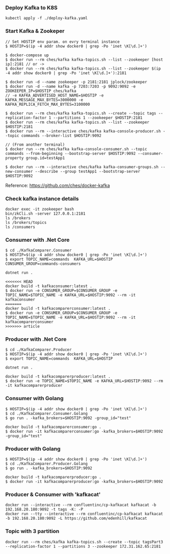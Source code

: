 ### Deploy Kafka to K8S
`kubectl apply -f ./deploy-kafka.yaml`


### Start Kafka & Zookeper
  
```
// Set HOSTIP env param. on evry terminal instance 
$ HOSTIP=$(ip -4 addr show docker0 | grep -Po 'inet \K[\d.]+')

$ docker-compose up
$ docker run --rm ches/kafka kafka-topics.sh --list --zookeeper [host ip]:2181 // or -> 
$ docker run --rm ches/kafka kafka-topics.sh --list --zookeeper $(ip -4 addr show docker0 | grep -Po 'inet \K[\d.]+'):2181
```
  
```
$ docker run -d --name zookeeper -p 2181:2181 jplock/zookeeper
$ docker run -d --name kafka -p 7203:7203 -p 9092:9092 -e ZOOKEEPER_IP=$HOSTIP ches/kafka
// -e KAFKA_ADVERTISED_HOST_NAME=$HOSTIP -e KAFKA_MESSAGE_MAX_BYTES=3000000 -e KAFKA_REPLICA_FETCH_MAX_BYTES=3100000 
```

```
$ docker run --rm ches/kafka kafka-topics.sh --create --topic tags --replication-factor 1 --partitions 1 --zookeeper $HOSTIP:2181
$ docker run --rm ches/kafka kafka-topics.sh --list --zookeeper $HOSTIP:2181
$ docker run --rm --interactive ches/kafka kafka-console-producer.sh --topic commands --broker-list $HOSTIP:9092

// (From another terminal)  
$ docker run --rm ches/kafka kafka-console-consumer.sh --topic commands --from-beginning --bootstrap-server $HOSTIP:9092 --consumer-property group.id=testApp1

$ docker run --rm --interactive ches/kafka kafka-consumer-groups.sh --new-consumer --describe --group testApp1 --bootstrap-server $HOSTIP:9092
```
Reference: https://github.com/ches/docker-kafka  

### Check kafka instance details

```
docker exec -it zookeeper bash
bin/zkCli.sh -server 127.0.0.1:2181  
ls /brokers  
ls /brokers/topics  
ls /consumers
```

### Consumer with .Net Core

```
$ cd ./KafkaComparer.Consumer  
$ HOSTIP=$(ip -4 addr show docker0 | grep -Po 'inet \K[\d.]+')
$ export TOPIC_NAME=commands  KAFKA_URL=$HOSTIP CONSUMER_GROUP=commands-consumers

dotnet run .

<<<<<<< HEAD
docker build -t kafkaconsumer:latest .  
$ docker run -e CONSUMER_GROUP=$CONSUMER_GROUP -e TOPIC_NAME=$TOPIC_NAME -e KAFKA_URL=$HOSTIP:9092 --rm -it kafkaconsumer
=======
docker build -t kafkacomparerconsumer:latest .  
$ docker run -e CONSUMER_GROUP=$CONSUMER_GROUP -e TOPIC_NAME=$TOPIC_NAME -e KAFKA_URL=$HOSTIP:9092 --rm -it kafkacomparerconsumer
>>>>>>> article
```

### Producer with .Net Core

```
$ cd ./KafkaComparer.Producer  
$ HOSTIP=$(ip -4 addr show docker0 | grep -Po 'inet \K[\d.]+')
$ export TOPIC_NAME=commands  KAFKA_URL=$HOSTIP

dotnet run .

docker build -t kafkacomparerproducer:latest .
$ docker run -e TOPIC_NAME=$TOPIC_NAME -e KAFKA_URL=$HOSTIP:9092 --rm -it kafkacomparerproducer
```

### Consumer with Golang

```
$ HOSTIP=$(ip -4 addr show docker0 | grep -Po 'inet \K[\d.]+')
$ cd ./KafkaComparer.Consumer.Golang
$ go run . -kafka_brokers=$HOSTIP:9092 -group_id="test"

docker build -t kafkacomparerconsumer:go .
$ docker run -it kafkacomparerconsumer:go -kafka_brokers=$HOSTIP:9092 -group_id="test"
```  

### Producer with Golang

```
$ HOSTIP=$(ip -4 addr show docker0 | grep -Po 'inet \K[\d.]+')
$ cd ./KafkaComparer.Producer.Golang
$ go run . -kafka_brokers=$HOSTIP:9092
  
docker build -t kafkacomparerproducer:go .  
$ docker run -it kafkacomparerproducer:go -kafka_brokers=$HOSTIP:9092
```

### Producer & Consumer with 'kafkacat'

```
docker run --interactive --rm confluentinc/cp-kafkacat kafkacat -b 192.168.20.180:9092 -t tags -K: -P  
docker run --tty --interactive --rm confluentinc/cp-kafkacat kafkacat -b 192.168.20.180:9092 -L https://github.com/edenhill/kafkacat
```

### Topic with 3 partition

`docker run --rm ches/kafka kafka-topics.sh --create --topic tagsPart3 --replication-factor 1 --partitions 3 --zookeeper 172.31.162.65:2181`
